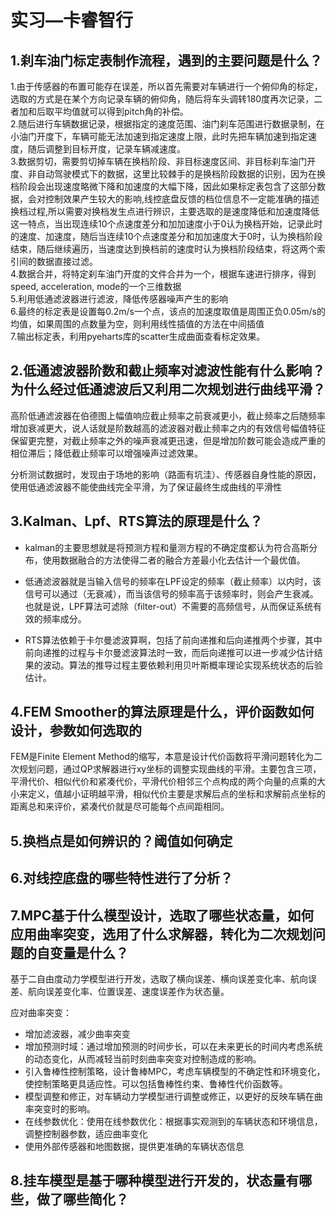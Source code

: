 # 实习—卡睿智行
## 1.刹车油门标定表制作流程，遇到的主要问题是什么？
1.由于传感器的布置可能存在误差，所以首先需要对车辆进行一个俯仰角的标定，选取的方式是在某个方向记录车辆的俯仰角，随后将车头调转180度再次记录，二者加和后取平均值就可以得到pitch角的补偿。<br>
2.随后进行车辆数据记录，根据指定的速度范围、油门刹车范围进行数据录制，在小油门开度下，车辆可能无法加速到指定速度上限，此时先把车辆加速到指定速度，随后调整到目标开度，记录车辆减速度。<br>
3.数据剪切，需要剪切掉车辆在换档阶段、非目标速度区间、非目标刹车油门开度、非自动驾驶模式下的数据，这里比较棘手的是换档阶段数据的识别，因为在换档阶段会出现速度略微下降和加速度的大幅下降，因此如果标定表包含了这部分数据，会对控制效果产生较大的影响,线控底盘反馈的档位信息不一定能准确的描述换档过程,所以需要对换档发生点进行辨识，主要选取的是速度降低和加速度降低这一特点，当出现连续10个点速度差分和加加速度小于0认为换档开始，记录此时的速度、加速度，随后当连续10个点速度差分和加加速度大于0时，认为换档阶段结束，随后继续遍历，当速度达到换档前的速度时认为换档阶段结束，将这两个索引间的数据直接过滤。<br>
4.数据合并，将特定刹车油门开度的文件合并为一个，根据车速进行排序，得到speed, acceleration, mode的一个三维数据<br>
5.利用低通滤波器进行滤波，降低传感器噪声产生的影响<br>
6.最终的标定表是设置每0.2m/s一个点，该点的加速度取值是周围正负0.05m/s的均值，如果周围的点数量为空，则利用线性插值的方法在中间插值<br>
7.输出标定表，利用pyeharts库的scatter生成曲面查看标定效果。<br>

## 2.低通滤波器阶数和截止频率对滤波性能有什么影响？为什么经过低通滤波后又利用二次规划进行曲线平滑？
高阶低通滤波器在伯德图上幅值响应截止频率之前衰减更小，截止频率之后随频率增加衰减更大，说人话就是阶数越高的滤波器对截止频率之内的有效信号幅值特征保留更完整，对截止频率之外的噪声衰减更迅速，但是增加阶数可能会造成严重的相位滞后；降低截止频率可以增强噪声过滤效果。


分析测试数据时，发现由于场地的影响（路面有坑洼）、传感器自身性能的原因，使用低通滤波器不能使曲线完全平滑，为了保证最终生成曲线的平滑性

## 3.Kalman、Lpf、RTS算法的原理是什么？
- kalman的主要思想就是将预测方程和量测方程的不确定度都认为符合高斯分布，使用数据融合的方法使得二者的融合方差最小化去估计一个最优值。

- 低通滤波器就是当输入信号的频率在LPF设定的频率（截止频率）以内时，该信号可以通过（无衰减），而当该信号的频率高于该频率时，则会产生衰减。也就是说，LPF算法可滤除（filter-out）不需要的高频信号，从而保证系统有效的频率成分。

- RTS算法依赖于卡尔曼滤波算啊，包括了前向递推和后向递推两个步骤，其中前向递推的过程与卡尔曼滤波算法时一致，而后向递推可以进一步减少估计结果的波动。算法的推导过程主要依赖利用贝叶斯概率理论实现系统状态的后验估计。

## 4.FEM Smoother的算法原理是什么，评价函数如何设计，参数如何选取的
FEM是Finite Element Method的缩写，本意是设计代价函数将平滑问题转化为二次规划问题，通过QP求解器进行xy坐标的调整实现曲线的平滑。主要包含三项，平滑代价、相似代价和紧凑代价，平滑代价相邻三个点构成的两个向量的点乘的大小来定义，值越小证明越平滑，相似代价主要是求解后点的坐标和求解前点坐标的距离总和来评价，紧凑代价就是尽可能每个点间距相同。

## 5.换档点是如何辨识的？阈值如何确定

## 6.对线控底盘的哪些特性进行了分析？

## 7.MPC基于什么模型设计，选取了哪些状态量，如何应用曲率突变，选用了什么求解器，转化为二次规划问题的自变量是什么？
基于二自由度动力学模型进行开发，选取了横向误差、横向误差变化率、航向误差、航向误差变化率、位置误差、速度误差作为状态量。

应对曲率突变：
- 增加滤波器，减少曲率突变
- 增加预测时域：通过增加预测的时间步长，可以在未来更长的时间内考虑系统的动态变化，从而减轻当前时刻曲率突变对控制造成的影响。
- 引入鲁棒性控制策略，设计鲁棒MPC，考虑车辆模型的不确定性和环境变化，使控制策略更具适应性。可以包括鲁棒性约束、鲁棒性代价函数等。
- 模型调整和修正，对车辆动力学模型进行调整或修正，以更好的反映车辆在曲率突变时的影响。
- 在线参数优化：使用在线参数优化：根据事实观测到的车辆状态和环境信息，调整控制器参数，适应曲率变化
- 使用外部传感器和地图数据，提供更准确的车辆状态信息

## 8.挂车模型是基于哪种模型进行开发的，状态量有哪些，做了哪些简化？

## 